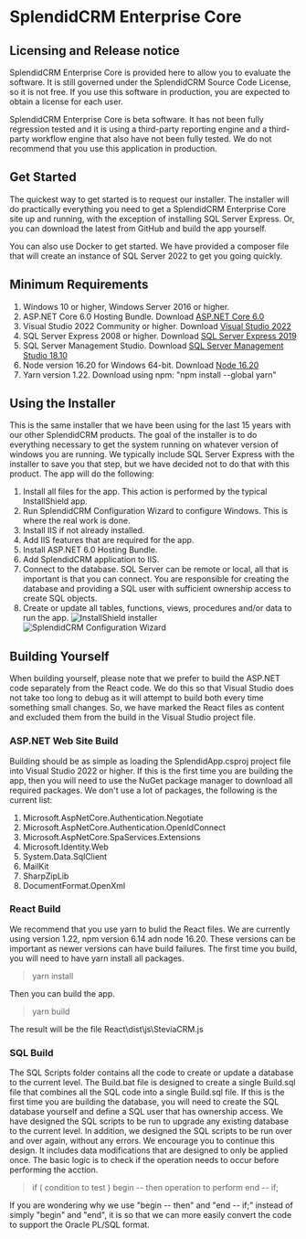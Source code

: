 # SplendidCRM Enterprise Core
## Licensing and Release notice

SplendidCRM Enterprise Core is provided here to allow you to evaluate the software.  It is still governed under the SplendidCRM Source Code License, so it is not free.  If you use this software in production, you are expected to obtain a license for each user.

SplendidCRM Enterprise Core is beta software.  It has not been fully regression tested and it is using a third-party reporting engine and a third-party workflow engine that also have not been fully tested.  We do not recommend that you use this application in production.

## Get Started
The quickest way to get started is to request our installer. The installer will do practically everything you need to get a SplendidCRM Enterprise Core site up and running, with the exception of installing SQL Server Express. Or, you can download the latest from GitHub and build the app yourself.

You can also use Docker to get started.  We have provided a composer file that will create an instance of SQL Server 2022 to get you going quickly.

## Minimum Requirements
1. Windows 10 or higher, Windows Server 2016 or higher.
2. ASP.NET Core 6.0 Hosting Bundle. Download [ASP.NET Core 6.0](https://dotnet.microsoft.com/en-us/download/dotnet/6.0 "ASP.NET Core 6.0")
3. Visual Studio 2022 Community or higher. Download [Visual Studio 2022](https://visualstudio.microsoft.com/downloads/ "Visual Studio 2022")
4. SQL Server Express 2008 or higher. Download [SQL Server Express 2019](https://www.microsoft.com/en-us/download/details.aspx?id=101064 "SQL Server Express 2019")
5. SQL Server Management Studio. Download [SQL Server Management Studio 18.10](https://docs.microsoft.com/en-us/sql/ssms/download-sql-server-management-studio-ssms?view=sql-server-ver15 "SQL Server Management Studio 18.10")
6. Node version 16.20 for Windows 64-bit. Download [Node 16.20](https://nodejs.org/en/download/ "Node 16.20")
7. Yarn version 1.22. Download using npm: "npm install --global yarn"

## Using the Installer
This is the same installer that we have been using for the last 15 years with our other SplendidCRM products. The goal of the installer is to do everything necessary to get the system running on whatever version of windows you are running. We typically include SQL Server Express with the installer to save you that step, but we have decided not to do that with this product. The app will do the following:
1. Install all files for the app. This action is performed by the typical InstallShield app.
2. Run SplendidCRM Configuration Wizard to configure Windows. This is where the real work is done.
3. Install IIS if not already installed.
4. Add IIS features that are required for the app.
5. Install ASP.NET 6.0 Hosting Bundle.
6. Add SplendidCRM application to IIS.
7. Connect to the database. SQL Server can be remote or local, all that is important is that you can connect. You are responsible for creating the database and providing a SQL user with sufficient ownership access to create SQL objects.
8. Create or update all tables, functions, views, procedures and/or data to run the app.
![InstallShield installer](https://www.splendidcrm.com/portals/0/SplendidCRM/Installation_InstallShield.gif "InstallShield installer")
![SplendidCRM Configuration Wizard](https://www.splendidcrm.com/portals/0/SplendidCRM/Installation_Wizard.gif "Splendid App Builder Configuration Wizard")

## Building Yourself
When building yourself, please note that we prefer to build the ASP.NET code separately from the React code. We do this so that Visual Studio does not take too long to debug as it will attempt to build both every time something small changes. So, we have marked the React files as content and excluded them from the build in the Visual Studio project file.

### ASP.NET Web Site Build
Building should be as simple as loading the SplendidApp.csproj project file into Visual Studio 2022 or higher. If this is the first time you are building the app, then you will need to use the NuGet package manager to download all required packages. We don't use a lot of packages, the following is the current list:
1. Microsoft.AspNetCore.Authentication.Negotiate
2. Microsoft.AspNetCore.Authentication.OpenIdConnect
3. Microsoft.AspNetCore.SpaServices.Extensions
4. Microsoft.Identity.Web
5. System.Data.SqlClient
6. MailKit
7. SharpZipLib
8. DocumentFormat.OpenXml

### React Build
We recommend that you use yarn to bulid the React files. We are currently using version 1.22, npm version 6.14 adn node 16.20. These versions can be important as newer versions can have build failures. The first time you build, you will need to have yarn install all packages.

> yarn install

Then you can build the app.

> yarn build

The result will be the file React\dist\js\SteviaCRM.js

### SQL Build
The SQL Scripts folder contains all the code to create or update a database to the current level. The Build.bat file is designed to create a single Build.sql file that combines all the SQL code into a single Build.sql file. If this is the first time you are building the database, you will need to create the SQL database yourself and define a SQL user that has ownership access.
We have designed the SQL scripts to be run to upgrade any existing database to the current level. In addition, we designed the SQL scripts to be run over and over again, without any errors. We encourage you to continue this design. It includes data modifications that are designed to only be applied once. The basic logic is to check if the operation needs to occur before performing the acction.

> if ( condition to test ) begin -- then
>	operation to perform
> end -- if;

If you are wondering why we use "begin -- then" and "end -- if;" instead of simply "begin" and "end", it is so that we can more easily convert the code to support the Oracle PL/SQL format.

